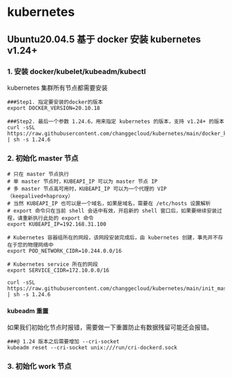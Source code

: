 # kubernetes

## Ubuntu20.04.5 基于 docker 安装 kubernetes v1.24+

### 1. 安装 docker/kubelet/kubeadm/kubectl
kubernetes 集群所有节点都需要安装

```
###Step1. 指定要安装的docker的版本
export DOCKER_VERSION=20.10.18

###Step2. 最后一个参数 1.24.6，用来指定 kubernetes 的版本，支持 v1.24+ 的版本
curl -sSL https://raw.githubusercontent.com/changgecloud/kubernetes/main/docker_kubernetes_v1.24.sh | sh -s 1.24.6
```
### 2. 初始化 master 节点

```
# 只在 master 节点执行
# 单 master 节点时，KUBEAPI_IP 可以为 master 节点 IP
# 多 master 节点高可用时，KUBEAPI_IP 可以为一个代理的 VIP（keepalived+haproxy）
# 当然 KUBEAPI_IP 也可以是一个域名，如果是域名，需要在 /etc/hosts 设置解析
# export 命令只在当前 shell 会话中有效，开启新的 shell 窗口后，如果要继续安装过程，请重新执行此处的 export 命令
export KUBEAPI_IP=192.168.31.100

# Kubernetes 容器组所在的网段，该网段安装完成后，由 kubernetes 创建，事先并不存在于您的物理网络中
export POD_NETWORK_CIDR=10.244.0.0/16

# Kubernetes service 所在的网段
export SERVICE_CIDR=172.10.0.0/16

curl -sSL https://raw.githubusercontent.com/changgecloud/kubernetes/main/init_master.sh | sh -s 1.24.6
```

#### kubeadm 重置
如果我们初始化节点时报错，需要做一下重置防止有数据残留可能还会报错。

```
###@ 1.24 版本之后需要增加 --cri-socket
kubeadm reset --cri-socket unix:///run/cri-dockerd.sock
```

### 3. 初始化 work 节点





